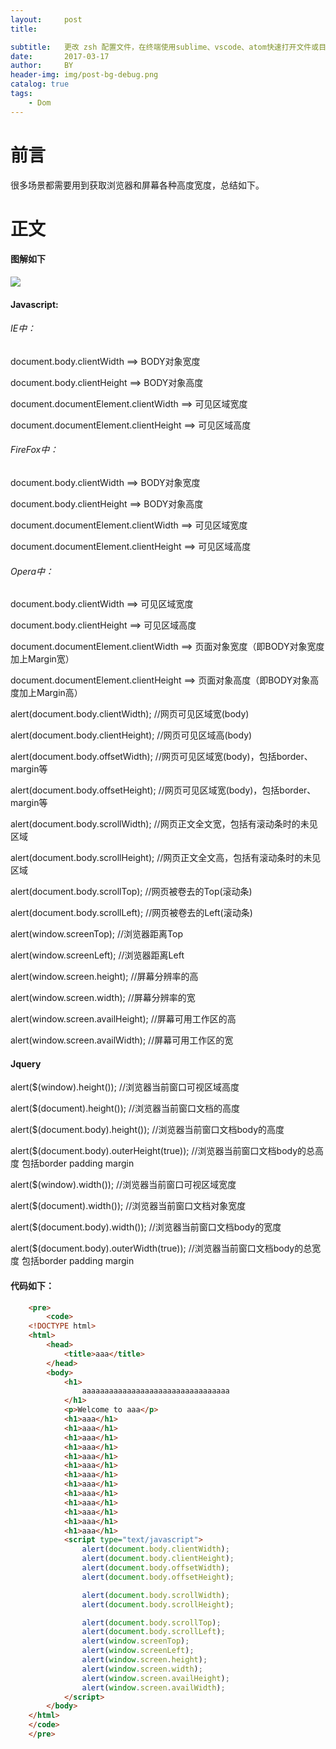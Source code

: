 ```yaml
---
layout:     post
title:      

subtitle:   更改 zsh 配置文件，在终端使用sublime、vscode、atom快速打开文件或目录
date:       2017-03-17
author:     BY
header-img: img/post-bg-debug.png
catalog: true
tags:
    - Dom
---
```


# 前言

 很多场景都需要用到获取浏览器和屏幕各种高度宽度，总结如下。

# 正文
#### 图解如下
![](http://chuantu.xyz/t6/702/1572425619x2073513213.png)
	
#### Javascript:

###### IE中：
document.body.clientWidth ==> BODY对象宽度

document.body.clientHeight ==> BODY对象高度

document.documentElement.clientWidth ==> 可见区域宽度

document.documentElement.clientHeight ==> 可见区域高度

###### FireFox中：
document.body.clientWidth ==> BODY对象宽度

document.body.clientHeight ==> BODY对象高度

document.documentElement.clientWidth ==> 可见区域宽度

document.documentElement.clientHeight ==> 可见区域高度

###### Opera中：
document.body.clientWidth ==> 可见区域宽度

document.body.clientHeight ==> 可见区域高度

document.documentElement.clientWidth ==> 页面对象宽度（即BODY对象宽度加上Margin宽）

document.documentElement.clientHeight ==> 页面对象高度（即BODY对象高度加上Margin高）

 

 

alert(document.body.clientWidth);        //网页可见区域宽(body)

alert(document.body.clientHeight);       //网页可见区域高(body)

alert(document.body.offsetWidth);       //网页可见区域宽(body)，包括border、margin等

alert(document.body.offsetHeight);      //网页可见区域宽(body)，包括border、margin等

alert(document.body.scrollWidth);        //网页正文全文宽，包括有滚动条时的未见区域

alert(document.body.scrollHeight);       //网页正文全文高，包括有滚动条时的未见区域

alert(document.body.scrollTop);           //网页被卷去的Top(滚动条)

alert(document.body.scrollLeft);           //网页被卷去的Left(滚动条)

alert(window.screenTop);                     //浏览器距离Top

alert(window.screenLeft);                     //浏览器距离Left

alert(window.screen.height);                //屏幕分辨率的高

alert(window.screen.width);                 //屏幕分辨率的宽

alert(window.screen.availHeight);          //屏幕可用工作区的高

alert(window.screen.availWidth);           //屏幕可用工作区的宽


#### Jquery

alert($(window).height());                           //浏览器当前窗口可视区域高度

alert($(document).height());                        //浏览器当前窗口文档的高度

alert($(document.body).height());                //浏览器当前窗口文档body的高度

alert($(document.body).outerHeight(true));  //浏览器当前窗口文档body的总高度 包括border padding margin

alert($(window).width());                            //浏览器当前窗口可视区域宽度

alert($(document).width());                        //浏览器当前窗口文档对象宽度

alert($(document.body).width());                //浏览器当前窗口文档body的宽度

alert($(document.body).outerWidth(true));  //浏览器当前窗口文档body的总宽度 包括border padding margin
	
#### 代码如下：
```html
	<pre>
		<code>
	<!DOCTYPE html>
	<html>
		<head>
			<title>aaa</title>
		</head>
		<body>
			<h1>
				aaaaaaaaaaaaaaaaaaaaaaaaaaaaaaaaa
			</h1>
			<p>Welcome to aaa</p>
			<h1>aaa</h1>
			<h1>aaa</h1>
			<h1>aaa</h1>
			<h1>aaa</h1>
			<h1>aaa</h1>
			<h1>aaa</h1>
			<h1>aaa</h1>
			<h1>aaa</h1>
			<h1>aaa</h1>
			<h1>aaa</h1>
			<h1>aaa</h1>
			<h1>aaa</h1>
			<h1>aaa</h1>
			<script type="text/javascript">
				alert(document.body.clientWidth);
				alert(document.body.clientHeight);
				alert(document.body.offsetWidth);
				alert(document.body.offsetHeight);

				alert(document.body.scrollWidth);
				alert(document.body.scrollHeight);

				alert(document.body.scrollTop);
				alert(document.body.scrollLeft);
				alert(window.screenTop);
				alert(window.screenLeft);
				alert(window.screen.height);
				alert(window.screen.width);
				alert(window.screen.availHeight);
				alert(window.screen.availWidth);
			</script>
		</body>
	</html>
	</code>
	</pre>
```

	
		
